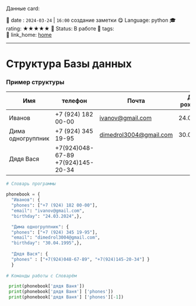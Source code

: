 Данные card: 

 📆 date : `2024-03-24` | `16:00` создание заметки 
 😋 Language: python
 🎓 rating: ★★★★★
 🍂 Status: В работе
 📌 tags:  
  🔗 link_home: [home](../README.md)

<hr>

# Структура Базы данных
### Пример структуры

| Имя               | телефон                              | Почта                  | День рождения |
| ----------------- | ------------------------------------ | ---------------------- | ------------- |
| Иванов            | +7 (924) 182 00-00                   | ivanov@gmail.com       | 24.03.2024    |
| Дима одногруппник | +7 (924) 345 19-95                   | dimedrol3004@gmail.com | 30.04.1995    |
| Дядя Вася         | +7(924)048-67-89<br>+7(924)145-20-34 |                        |               |

```py
# Словарь программы

phonebook = {
  "Иванов": {
  "phones": ["+7 (924) 182 00-00"],
  "email": "ivanov@gmail.com",
  "birthday": "24.03.2024",},

  "Дима одногруппник": {
  "phones": ["+7 (924) 345 19-95"],
  "email": "dimedrol3004@gmail.com",
  "birthday": "30.04.1995",},
  
  "Дядя Вася": {
  "phones" : ["+7(924)048-67-89", "+7(924)145-20-34"] }
  }
  
# Команды работы с Словарём

 print(phonebook['дядя Ваня']) 
 print(phonebook['дядя Ваня'] ['phones']) 
 print(phonebook['дядя Ваня'] ['phones'][-1])
